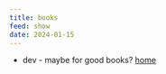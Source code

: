 ```yaml
---
title: books
feed: show
date: 2024-01-15
---
```


- dev - maybe for good books? 
[home](/benicerxd.github.io/README.md)